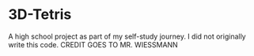 # 3D-Tetris
A high school project as part of my self-study journey. I did not originally write this code. CREDIT GOES TO MR. WIESSMANN
